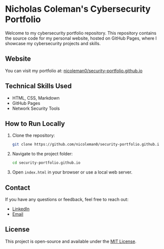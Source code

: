 # Nicholas Coleman's Cybersecurity Portfolio

Welcome to my cybersecurity portfolio repository. This repository contains the source code for my personal website, hosted on GitHub Pages, where I showcase my cybersecurity projects and skills.

## Website
You can visit my portfolio at: [nicoleman0/security-portfolio.github.io](https://nicoleman0.github.io/security-portfolio.github.io/)

## Technical Skills Used
- HTML, CSS, Markdown
- GitHub Pages
- Network Security Tools

## How to Run Locally
1. Clone the repository:
   ```bash
   git clone https://github.com/nicoleman0/security-portfolio.github.io
   ```
2. Navigate to the project folder:
   ```bash
   cd security-portfolio.github.io
   ```
3. Open `index.html` in your browser or use a local web server.

## Contact
If you have any questions or feedback, feel free to reach out:
- [LinkedIn](https://www.linkedin.com/in/nicholas-coleman-8b595b279/)
- [Email](mailto:nicholashadleycoleman@gmail.com)

## License
This project is open-source and available under the [MIT License](LICENSE).
